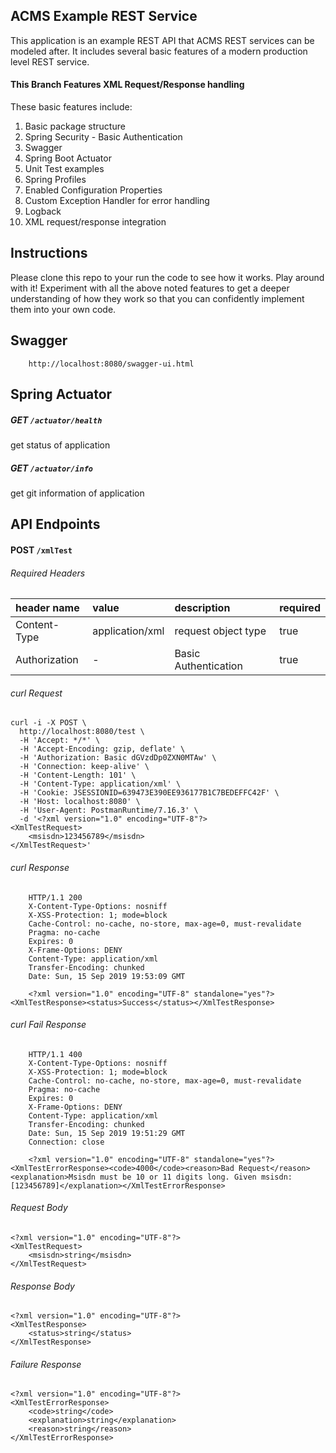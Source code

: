 ACMS Example REST Service
-

This application is an example REST API that ACMS REST services can be modeled after. It includes several basic features of a modern production level REST service.

#### This Branch Features XML Request/Response handling

These basic features include:
1. Basic package structure
2. Spring Security - Basic Authentication
3. Swagger
4. Spring Boot Actuator
5. Unit Test examples
6. Spring Profiles
7. Enabled Configuration Properties
8. Custom Exception Handler for error handling
9. Logback
10. XML request/response integration

## Instructions
Please clone this repo to your run the code to see how it works. Play around with it! Experiment with all the above noted features to get a deeper understanding of how they work so that you can confidently implement them into your own code. 

## Swagger
        http://localhost:8080/swagger-ui.html

## Spring Actuator
##### GET `/actuator/health`
get status of application
##### GET `/actuator/info`
get git information of application


## API Endpoints

#### POST `/xmlTest`

###### Required Headers

| header name   | value             | description           | required  |
| :----         | :----             | :----                 | :----     |
| Content-Type  | application/xml  | request object type   | true      |
| Authorization | -                 | Basic Authentication  | true      |

###### curl Request
```
curl -i -X POST \
  http://localhost:8080/test \
  -H 'Accept: */*' \
  -H 'Accept-Encoding: gzip, deflate' \
  -H 'Authorization: Basic dGVzdDp0ZXN0MTAw' \
  -H 'Connection: keep-alive' \
  -H 'Content-Length: 101' \
  -H 'Content-Type: application/xml' \
  -H 'Cookie: JSESSIONID=639473E390EE936177B1C7BEDEFFC42F' \
  -H 'Host: localhost:8080' \
  -H 'User-Agent: PostmanRuntime/7.16.3' \
  -d '<?xml version="1.0" encoding="UTF-8"?>
<XmlTestRequest>
	<msisdn>123456789</msisdn>
</XmlTestRequest>'
```
###### curl Response
        HTTP/1.1 200
        X-Content-Type-Options: nosniff
        X-XSS-Protection: 1; mode=block
        Cache-Control: no-cache, no-store, max-age=0, must-revalidate
        Pragma: no-cache
        Expires: 0
        X-Frame-Options: DENY
        Content-Type: application/xml
        Transfer-Encoding: chunked
        Date: Sun, 15 Sep 2019 19:53:09 GMT
        
        <?xml version="1.0" encoding="UTF-8" standalone="yes"?><XmlTestResponse><status>Success</status></XmlTestResponse>

###### curl Fail Response
        HTTP/1.1 400
        X-Content-Type-Options: nosniff
        X-XSS-Protection: 1; mode=block
        Cache-Control: no-cache, no-store, max-age=0, must-revalidate
        Pragma: no-cache
        Expires: 0
        X-Frame-Options: DENY
        Content-Type: application/xml
        Transfer-Encoding: chunked
        Date: Sun, 15 Sep 2019 19:51:29 GMT
        Connection: close
        
        <?xml version="1.0" encoding="UTF-8" standalone="yes"?><XmlTestErrorResponse><code>4000</code><reason>Bad Request</reason><explanation>Msisdn must be 10 or 11 digits long. Given msisdn: [123456789]</explanation></XmlTestErrorResponse>

###### Request Body
```
<?xml version="1.0" encoding="UTF-8"?>
<XmlTestRequest>
	<msisdn>string</msisdn>
</XmlTestRequest>
```

###### Response Body
```
<?xml version="1.0" encoding="UTF-8"?>
<XmlTestResponse>
	<status>string</status>
</XmlTestResponse>
```

###### Failure Response
```
<?xml version="1.0" encoding="UTF-8"?>
<XmlTestErrorResponse>
	<code>string</code>
	<explanation>string</explanation>
	<reason>string</reason>
</XmlTestErrorResponse>
```

